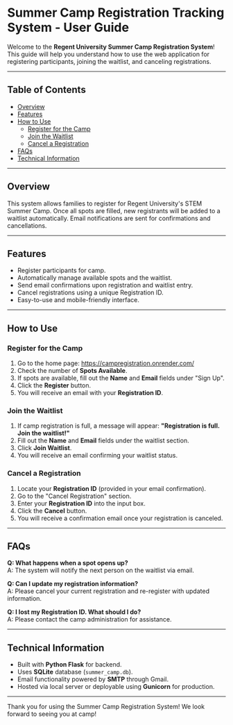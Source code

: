 # Summer Camp Registration Tracking System - User Guide

Welcome to the **Regent University Summer Camp Registration System**! This guide will help you understand how to use the web application for registering participants, joining the waitlist, and canceling registrations.

---

## Table of Contents
- [Overview](#overview)
- [Features](#features)
- [How to Use](#how-to-use)
  - [Register for the Camp](#register-for-the-camp)
  - [Join the Waitlist](#join-the-waitlist)
  - [Cancel a Registration](#cancel-a-registration)
- [FAQs](#faqs)
- [Technical Information](#technical-information)

---

## Overview
This system allows families to register for Regent University's STEM Summer Camp. Once all spots are filled, new registrants will be added to a waitlist automatically. Email notifications are sent for confirmations and cancellations.

---

## Features
- Register participants for camp.
- Automatically manage available spots and the waitlist.
- Send email confirmations upon registration and waitlist entry.
- Cancel registrations using a unique Registration ID.
- Easy-to-use and mobile-friendly interface.

---

## How to Use

### Register for the Camp
1. Go to the home page: https://campregistration.onrender.com/
2. Check the number of **Spots Available**.
3. If spots are available, fill out the **Name** and **Email** fields under "Sign Up".
4. Click the **Register** button.
5. You will receive an email with your **Registration ID**.

### Join the Waitlist
1. If camp registration is full, a message will appear: **"Registration is full. Join the waitlist!"**
2. Fill out the **Name** and **Email** fields under the waitlist section.
3. Click **Join Waitlist**.
4. You will receive an email confirming your waitlist status.

### Cancel a Registration
1. Locate your **Registration ID** (provided in your email confirmation).
2. Go to the "Cancel Registration" section.
3. Enter your **Registration ID** into the input box.
4. Click the **Cancel** button.
5. You will receive a confirmation email once your registration is canceled.

---

## FAQs

**Q: What happens when a spot opens up?**  
A: The system will notify the next person on the waitlist via email.

**Q: Can I update my registration information?**  
A: Please cancel your current registration and re-register with updated information.

**Q: I lost my Registration ID. What should I do?**  
A: Please contact the camp administration for assistance.

---

## Technical Information
- Built with **Python Flask** for backend.
- Uses **SQLite** database (`summer_camp.db`).
- Email functionality powered by **SMTP** through Gmail.
- Hosted via local server or deployable using **Gunicorn** for production.

---

Thank you for using the Summer Camp Registration System! We look forward to seeing you at camp!
